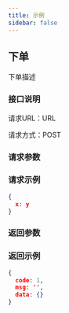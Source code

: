 ```yaml
---
title: 示例
sidebar: false
---
```


## 下单

下单描述

### 接口说明

请求URL：URL

请求方式：POST

### 请求参数

<app-table :tbody="rep" />

### 请求示例

```json
{
  x: y
}
```

### 返回参数

<app-table :tbody="rep" />

### 返回示例

```json
{
  code: 1,
  msg: '',
  data: {}
}
```

<script setup>
const rep = [
  [
    {value: 'code'},
    {value: 'int'},
    {value: '是'},
    {value: '代码'},
    {value: 1}
  ]
]
</script>